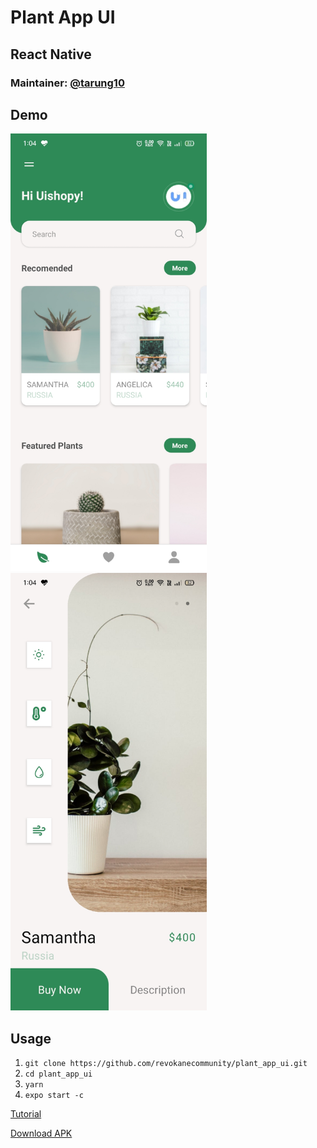 # Plant App UI

## React Native

### Maintainer: [@tarung10](http://github.com/tarung10)

## Demo

<div>
  <img src='src/assets/Plants.jpg' height='700px' />
  <img src='src/assets/PlantDetail.jpg' height='700px' />
</div>

## Usage

1. `git clone https://github.com/revokanecommunity/plant_app_ui.git`
2. `cd plant_app_ui`
3. `yarn`
4. `expo start -c`

[Tutorial](https://youtu.be/nYg0Mn4jOQE)

[Download APK](https://github.com/revokanecommunity/plant_app_ui/releases/download/1/plant_app_ui.apk)
